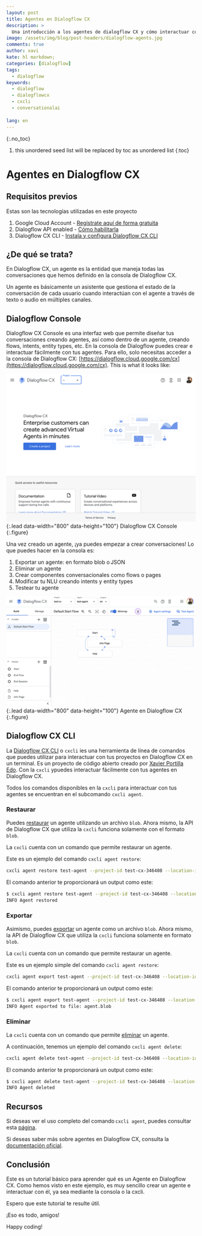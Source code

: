 ```yaml
---
layout: post
title: Agentes en Dialogflow CX
description: >
  Una introducción a los agentes de dialogflow CX y cómo interactuar con ellos usando la consola y la CXCLI
image: /assets/img/blog/post-headers/dialogflow-agents.jpg
comments: true
author: xavi
kate: hl markdown;
categories: [dialogflow]
tags:
  - dialogflow
keywords:
  - dialogflow
  - dialogflowcx
  - cxcli
  - conversationalai

lang: en
---
```

{:.no_toc}
1. this unordered seed list will be replaced by toc as unordered list
{:toc}

# Agentes en Dialogflow CX

## Requisitos previos 

Estas son las tecnologías utilizadas en este proyecto 
1. Google Cloud Account - [Regístrate aquí de forma gratuita](https://cloud.google.com/)
2. Dialogflow API enabled - [Cómo habilitarla](https://cloud.google.com/dialogflow/cx/docs/reference)
3. Dialogflow CX CLI - [Instala y configura Dialogflow CX CLI](https://cxcli.xavidop.me/)

## ¿De qué se trata? 

En Dialogflow CX, un agente es la entidad que maneja todas las conversaciones que hemos definido en la consola de Dialogflow CX. 

Un agente es básicamente un asistente que gestiona el estado de la conversación de cada usuario cuando interactúan con el agente a través de texto o audio en múltiples canales. 

## Dialogflow Console

Dialogflow CX Console es una interfaz web que permite diseñar tus conversaciones creando agentes, así como dentro de un agente, creando flows, intents, entity types, etc. En la consola de Dialogflow puedes crear e interactuar fácilmente con tus agentes. Para ello, solo necesitas acceder a la consola de Dialogflow CX: [https://dialogflow.cloud.google.com/cx](https://dialogflow.cloud.google.com/cx). This is what it looks like:

![Full-width image](/assets/img/blog/tutorials/dialogflow-agents/console.png){:.lead data-width="800" data-height="100"}
Dialogflow CX Console
{:.figure}

Una vez creado un agente, ¡ya puedes empezar a crear conversaciones! Lo que puedes hacer en la consola es: 
1. Exportar un agente: en formato blob o JSON 
2. Eliminar un agente 
3. Crear componentes conversacionales como flows o pages 
4. Modificar tu NLU creando intents y entity types 
5. Testear tu agente 

![Full-width image](/assets/img/blog/tutorials/dialogflow-agents/agent.png){:.lead data-width="800" data-height="100"}
Agente en Dialogflow CX
{:.figure}

## Dialogflow CX CLI

La [Dialogflow CX CLI](https://cxcli.xavidop.me/) o `cxcli` ies una herramienta de línea de comandos que puedes utilizar para interactuar con tus proyectos en Dialogflow CX en un terminal. Es un proyecto de código abierto creado por [Xavier Portilla Edo](https://xavidop.me/). Con la `cxcli` ypuedes interactuar fácilmente con tus agentes en Dialogflow CX.

Todos los comandos disponibles en la `cxcli` para interactuar con tus agentes se encuentran en el subcomando `cxcli agent`.

### Restaurar

Puedes [restaurar](https://cxcli.xavidop.me/agents/restore) un agente utilizando un archivo `blob`. Ahora mismo, la API de Dialogflow CX que utiliza la `cxcli` funciona solamente con el formato `blob`. 

La `cxcli` cuenta con un comando que permite restaurar un agente. 

Este es un ejemplo del comando `cxcli agent restore`: 

```sh
cxcli agent restore test-agent --project-id test-cx-346408 --location-id us-central1 --input agent.blob
```

El comando anterior te proporcionará un output como este:

```sh
$ cxcli agent restore test-agent --project-id test-cx-346408 --location-id us-central1 --input agent.blob
INFO Agent restored 
```

### Exportar

Asimismo, puedes [exportar](https://cxcli.xavidop.me/agents/export) un agente como un archivo `blob`. Ahora mismo, la API de Dialogflow CX que utiliza la `cxcli` funciona solamente en formato `blob`. 

La `cxcli` cuenta con un comando que permite restaurar un agente. 

Este es un ejemplo simple del comando `cxcli agent restore`: 

```sh
cxcli agent export test-agent --project-id test-cx-346408 --location-id us-central1
```

El comando anterior te proporcionará un output como este:

```sh
$ cxcli agent export test-agent --project-id test-cx-346408 --location-id us-central1
INFO Agent exported to file: agent.blob                    
```

### Eliminar

La `cxcli` cuenta con un comando que permite [eliminar](https://cxcli.xavidop.me/agents/delete) un agente.

A continuación, tenemos un ejemplo del comando `cxcli agent delete`: 
```sh
cxcli agent delete test-agent --project-id test-cx-346408 --location-id us-central1
```

El comando anterior te proporcionará un output como este:

```sh
$ cxcli agent delete test-agent --project-id test-cx-346408 --location-id us-central1
INFO Agent deleted                          
```

## Recursos

Si deseas ver el uso completo del comando `cxcli agent`, puedes consultar esta [página](https://cxcli.xavidop.me/cmd/cxcli_agent).

Si deseas saber más sobre agentes en Dialogflow CX, consulta la [documentación oficial](https://cloud.google.com/dialogflow/cx/docs/concept/agent).

## Conclusión  

Este es un tutorial básico para aprender qué es un Agente en Dialogflow CX. Como hemos visto en este ejemplo, es muy sencillo crear un agente e interactuar con él, ya sea mediante la consola o la cxcli.

Espero que este tutorial te resulte útil.

¡Eso es todo, amigos!

Happy coding!